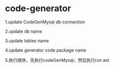 # code-generator
1.update CodeGenMysql db connection

2.update db name

3.update tables name

4.update generator code package name

5.执行顺序，先执行codeGenMysql，然后执行run ant
